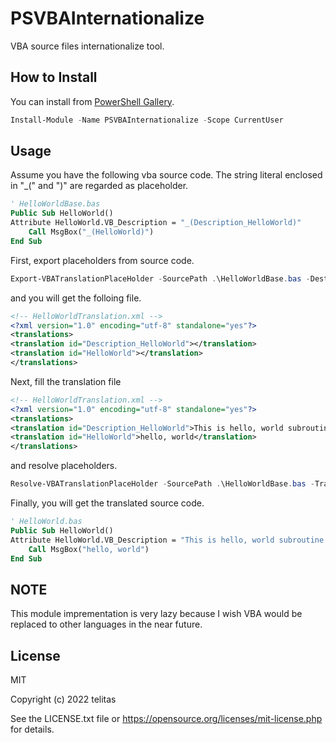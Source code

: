 # PSVBAInternationalize

VBA source files internationalize tool.

## How to Install

You can install from [PowerShell Gallery](https://www.powershellgallery.com/packages/PSVBAInternationalize/).

```ps1
Install-Module -Name PSVBAInternationalize -Scope CurrentUser
```

## Usage

Assume you have the following vba source code.
The string literal enclosed in "_(" and ")" are regarded as placeholder.

```vb
' HelloWorldBase.bas
Public Sub HelloWorld()
Attribute HelloWorld.VB_Description = "_(Description_HelloWorld)"
    Call MsgBox("_(HelloWorld)")
End Sub
```

First, export placeholders from source code.

```ps1
Export-VBATranslationPlaceHolder -SourcePath .\HelloWorldBase.bas -DestinationPath HelloWorldTranslation.xml
```

and you will get the folloing file.

```xml
<!-- HelloWorldTranslation.xml --> 
<?xml version="1.0" encoding="utf-8" standalone="yes"?>
<translations>
<translation id="Description_HelloWorld"></translation>
<translation id="HelloWorld"></translation>
</translations>
```

Next, fill the translation file

```xml
<!-- HelloWorldTranslation.xml --> 
<?xml version="1.0" encoding="utf-8" standalone="yes"?>
<translations>
<translation id="Description_HelloWorld">This is hello, world subroutine.</translation>
<translation id="HelloWorld">hello, world</translation>
</translations>
```

and resolve placeholders.

```ps1
Resolve-VBATranslationPlaceHolder -SourcePath .\HelloWorldBase.bas -TranslationPath HelloWorldTranslation.xml -DestinationPath .\HelloWorld.bas
```

Finally, you will get the translated source code.

```vb
' HelloWorld.bas
Public Sub HelloWorld()
Attribute HelloWorld.VB_Description = "This is hello, world subroutine."
    Call MsgBox("hello, world")
End Sub
```

## NOTE

This module imprementation is very lazy because I wish VBA would be replaced
to other languages in the near future.

## License

MIT

Copyright (c) 2022 telitas

See the LICENSE.txt file or https://opensource.org/licenses/mit-license.php for details.
